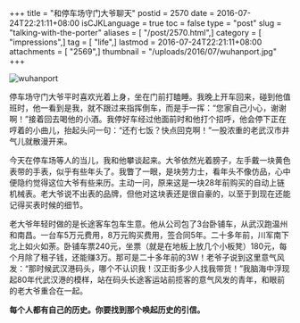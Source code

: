 +++
title = "和停车场守门大爷聊天"
postid = 2570
date = 2016-07-24T22:21:11+08:00
isCJKLanguage = true
toc = false
type = "post"
slug = "talking-with-the-porter"
aliases = [ "/post/2570.html",]
category = [ "impressions",]
tag = [ "life",]
lastmod = 2016-07-24T22:21:11+08:00
attachments = [ "2569",]
thumbnail = "/uploads/2016/07/wuhanport.jpg"
+++


![wuhanport](/uploads/2016/07/wuhanport.jpg)

<!--more-->

停车场守门大爷平时喜欢光着上身，坐在门前打瞌睡。我晚上开车回来，碰到他值班时，他一看到是我，就不跟过来指挥倒车，而是手一挥：“您家自己小心，谢谢啊！”接着回去喝他的小酒。我停好车经过他面前时和他打个招呼，他会停下正在哼着的小曲儿，抬起头问一句：“还冇七饭？快点回克啊！”一股浓重的老武汉市井气儿就散漫开来。

今天在停车场等人的当儿，我和他攀谈起来。大爷依然光着膀子，左手戴一块黄色表带的手表，似乎有些年头了。我瞥了一眼，是块劳力士，看年头不像仿品，心中便隐约觉得这位大爷有些来历。主动一问，原来这是一块28年前购买的自动上链机械表。老大爷说不出表的品牌，但他对这块表还是很自豪的，以至于到现在还能记得买表时候的细节。

老大爷年轻时做的是长途客车包车生意。他从公司包了3台卧铺车，从武汉跑温州和南昌。一台车5万元费用，8万元购买费用，签合同5年。二十多年前，川军南下北上如火如荼。卧铺车票240元，坐票（就是在地板上放几个小板凳）180元，每个月除了租子钱，还能赚3万。那可是二十多年前的3W！老爷子说到这里意气风发：“那时候武汉港码头，哪个不认识我！汉正街多少人找我带货！”我脑海中浮现起80年代武汉港的模样，站在码头长途客运站前揽客的意气风发的青年，和眼前的老大爷重合在一起。

**每个人都有自己的历史。你要找到那个唤起历史的引信。**
